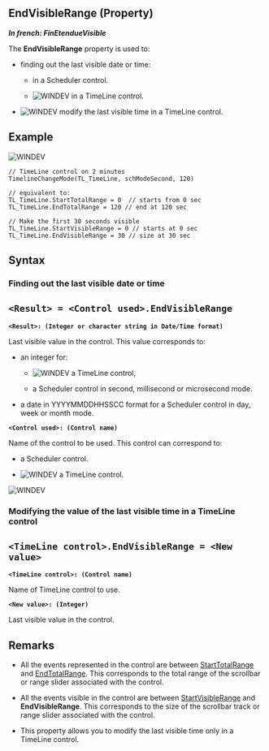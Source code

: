 


## EndVisibleRange (Property)

***In french: FinEtendueVisible***
	



<a name="XUse"></a>
<a name="Use"></a>
<a name="description"></a>
The **EndVisibleRange** property is used to: 

- finding out the last visible date or time: 

	- in a Scheduler control. 

	- ![WINDEV](https://doc.pcsoft.fr/ext/images/us/WD.png) in a TimeLine control. 




- ![WINDEV](https://doc.pcsoft.fr/ext/images/us/WD.png) modify the last visible time in a TimeLine control. 





<a name="Example1"></a>
<a name="sample_code"></a>

## Example

![WINDEV](https://doc.pcsoft.fr/ext/images/us/WD.png) 
```wl
// TimeLine control on 2 minutes
TimelineChangeMode(TL_TimeLine, schModeSecond, 120)

// equivalent to:
TL_TimeLine.StartTotalRange = 0  // starts from 0 sec
TL_TimeLine.EndTotalRange = 120 // end at 120 sec 

// Make the first 30 seconds visible 
TL_TimeLine.StartVisibleRange = 0 // starts at 0 sec
TL_TimeLine.EndVisibleRange = 30 // size at 30 sec
```

<a name="XSYNTAX"></a>

## Syntax
<a name="SYNTAX1"></a>

### Finding out the last visible date or time

`<Result> = <Control used>.EndVisibleRange`
---

**`<Result>: (Integer or character string in Date/Time format)`**

Last visible value in the control. This value corresponds to: 

- an integer for: 

	- ![WINDEV](https://doc.pcsoft.fr/ext/images/us/WD.png) a TimeLine control, 

	- a Scheduler control in second, millisecond or microsecond mode. 




- a date in YYYYMMDDHHSSCC format for a Scheduler control in day, week or month mode.




**`<Control used>: (Control name)`**

Name of the control to be used. This control can correspond to: 

- a Scheduler control. 

- ![WINDEV](https://doc.pcsoft.fr/ext/images/us/WD.png) a TimeLine control. 





<a name="SYNTAX2"></a>
![WINDEV](https://doc.pcsoft.fr/ext/images/us/WD.png) 
### Modifying the value of the last visible time in a TimeLine control

`<TimeLine control>.EndVisibleRange = <New value>`
---

**`<TimeLine control>: (Control name)`**

Name of TimeLine control to use.

**`<New value>: (Integer)`**

Last visible value in the control.



<a name="NOTE0"></a>
<a name="NOTE0_1"></a>

## Remarks


- All the events represented in the control are between [StartTotalRange](../Proprietes/1000020392.md) and [EndTotalRange](../Proprietes/1000020393.md). This corresponds to the total range of the scrollbar or range slider associated with the control. 

- All the events visible in the control are between [StartVisibleRange](../Proprietes/1000020394.md) and **EndVisibleRange**. This corresponds to the size of the scrollbar track or range slider associated with the control. 

- This property allows you to modify the last visible time only in a TimeLine control. 





